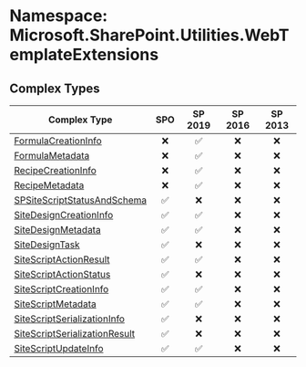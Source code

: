 # Namespace: Microsoft.SharePoint.Utilities.WebTemplateExtensions

## Complex Types

Complex Type | SPO | SP 2019 | SP 2016 | SP 2013
----------|:---:|:-------:|:-------:|:-------:
[FormulaCreationInfo](./ComplexTypes/FormulaCreationInfo.md) | ❌ | ✅ | ❌ | ❌
[FormulaMetadata](./ComplexTypes/FormulaMetadata.md) | ❌ | ✅ | ❌ | ❌
[RecipeCreationInfo](./ComplexTypes/RecipeCreationInfo.md) | ❌ | ✅ | ❌ | ❌
[RecipeMetadata](./ComplexTypes/RecipeMetadata.md) | ❌ | ✅ | ❌ | ❌
[SPSiteScriptStatusAndSchema](./ComplexTypes/SPSiteScriptStatusAndSchema.md) | ✅ | ❌ | ❌ | ❌
[SiteDesignCreationInfo](./ComplexTypes/SiteDesignCreationInfo.md) | ✅ | ✅ | ❌ | ❌
[SiteDesignMetadata](./ComplexTypes/SiteDesignMetadata.md) | ✅ | ✅ | ❌ | ❌
[SiteDesignTask](./ComplexTypes/SiteDesignTask.md) | ✅ | ❌ | ❌ | ❌
[SiteScriptActionResult](./ComplexTypes/SiteScriptActionResult.md) | ✅ | ✅ | ❌ | ❌
[SiteScriptActionStatus](./ComplexTypes/SiteScriptActionStatus.md) | ✅ | ❌ | ❌ | ❌
[SiteScriptCreationInfo](./ComplexTypes/SiteScriptCreationInfo.md) | ✅ | ✅ | ❌ | ❌
[SiteScriptMetadata](./ComplexTypes/SiteScriptMetadata.md) | ✅ | ✅ | ❌ | ❌
[SiteScriptSerializationInfo](./ComplexTypes/SiteScriptSerializationInfo.md) | ✅ | ❌ | ❌ | ❌
[SiteScriptSerializationResult](./ComplexTypes/SiteScriptSerializationResult.md) | ✅ | ❌ | ❌ | ❌
[SiteScriptUpdateInfo](./ComplexTypes/SiteScriptUpdateInfo.md) | ✅ | ✅ | ❌ | ❌